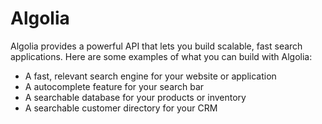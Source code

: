# Algolia

Algolia provides a powerful API that lets you build scalable, fast search applications. Here are some examples of what you can build with Algolia:

- A fast, relevant search engine for your website or application
- A autocomplete feature for your search bar
- A searchable database for your products or inventory
- A searchable customer directory for your CRM
